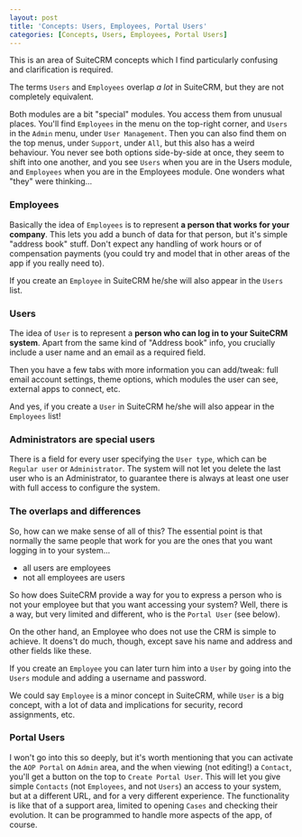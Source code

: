 ```yaml
---
layout: post
title: 'Concepts: Users, Employees, Portal Users'
categories: [Concepts, Users, Employees, Portal Users]
---
```


This is an area of SuiteCRM concepts which I find particularly confusing and clarification is required.

The terms `Users` and `Employees` overlap _a lot_ in SuiteCRM, but they are not completely equivalent. 

Both modules are a bit "special" modules. You access them from unusual places. You'll find `Employees` in the menu on the top-right corner, and `Users` in the `Admin` menu, under `User Management`. Then you can also find them on the top menus, under `Support`, under `All`, but this also has a weird behaviour. You never see both options side-by-side at once, they seem to shift into one another, and you see `Users` when you are in the Users module, and `Employees` when you are in the Employees module. One wonders what "they" were thinking...

### Employees ###

Basically the idea of `Employees` is to represent **a person that works for your company**. This lets you add a bunch of data for that person, but it's simple "address book" stuff. Don't expect any handling of work hours or of compensation payments (you could try and model that in other areas of the app if you really need to).

If you create an `Employee` in SuiteCRM he/she will also appear in the `Users` list.

### Users ###

The idea of `User` is to represent a **person who can log in to your SuiteCRM system**. Apart from the same kind of "Address book" info, you crucially include a user name and an email as a required field.

Then you have a few tabs with more information you can add/tweak: full email account settings, theme options, which modules the user can see, external apps to connect, etc.

And yes, if you create a `User` in SuiteCRM he/she will also appear in the `Employees` list!

### Administrators are special users ###

There is a field for every user specifying the `User type`, which can be `Regular user` or `Administrator`. The system will not let you delete the last user who is an Administrator, to guarantee there is always at least one user with full access to configure the system.

### The overlaps and differences ###

So, how can we make sense of all of this? The essential point is that normally the same people that work for you are the ones that you want logging in to your system... 

- all users are employees
- not all employees are users

So how does SuiteCRM provide a way for you to express a person who is not your employee but that you want accessing your system? Well, there is a way, but very limited and different, who is the `Portal User` (see below).

On the other hand, an Employee who does not use the CRM is simple to achieve. It doens't do much, though, except save his name and address and other fields like these.

If you create an `Employee` you can later turn him into a `User` by going into the `Users` module and adding a username and password.

We could say `Employee` is a minor concept in SuiteCRM, while `User` is a big concept, with a lot of data and implications for security, record assignments, etc.

### Portal Users ###

I won't go into this so deeply, but it's worth mentioning that you can activate the `AOP Portal` on `Admin` area, and the when viewing (not editing!) a `Contact`, you'll get a button on the top to `Create Portal User`. This will let you give simple `Contacts` (not `Employees`, and not `Users`) an access to your system, but at a different URL, and for a very different experience. The functionality is like that of a support area, limited to opening `Cases` and checking their evolution. It can be programmed to handle more aspects of the app, of course.